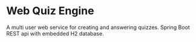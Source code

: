 # Web Quiz Engine

A multi user web service for creating and answering quizzes.
Spring Boot REST api with embedded H2 database.